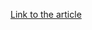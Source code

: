 [Link to the article](https://krebsonsecurity.com/2022/06/the-link-between-awm-proxy-the-glupteba-botnet/)
